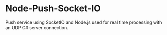 # Node-Push-Socket-IO
Push service using SocketIO and Node.js used for real time processing with an UDP C# server connection. 
